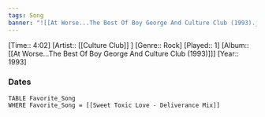 ```yaml
---
tags: Song  
banner: "![[At Worse...The Best Of Boy George And Culture Club (1993).jpg]]"
---
```

[Time:: 4:02]
[Artist:: [[Culture Club]] ]
[Genre:: Rock]
[Played:: 1]
[Album:: [[At Worse...The Best Of Boy George And Culture Club (1993)]]]
[Year:: 1993]
### Dates
````dataview
TABLE Favorite_Song
WHERE Favorite_Song = [[Sweet Toxic Love - Deliverance Mix]]
````